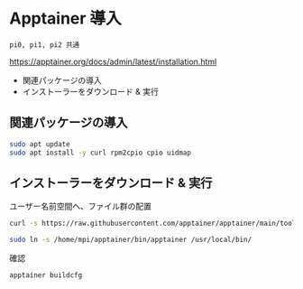 # Apptainer 導入
`pi0, pi1, pi2 共通`

https://apptainer.org/docs/admin/latest/installation.html

* 関連パッケージの導入
* インストーラーをダウンロード & 実行
## 関連パッケージの導入
~~~sh
sudo apt update
sudo apt install -y curl rpm2cpio cpio uidmap
~~~
## インストーラーをダウンロード & 実行
ユーザー名前空間へ、ファイル群の配置
~~~sh
curl -s https://raw.githubusercontent.com/apptainer/apptainer/main/tools/install-unprivileged.sh | bash -s - apptainer

sudo ln -s /home/mpi/apptainer/bin/apptainer /usr/local/bin/
~~~
確認
~~~sh
apptainer buildcfg
~~~
